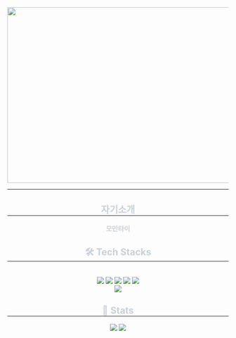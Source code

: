 <img src="https://dcimg1.dcinside.com/viewimage.php?id=20bcc02ae0c03da461b0c2&no=29bcc427bd8777a16fb3dab004c86b6fe0f25512895f218ce511261034ec26023114b49c1b1ba94607ec4da8bfadcedbd422e84b04d77a9bd36e22429e" width= "2000" height="400" />

*****
<div align= "center"> 
    <h2 style="border-bottom: 1px solid #21262d; color: #c9d1d9;"> 자기소개 </h2>  
    <div style="font-weight: 700; font-size: 15px; text-align: center; color: #c9d1d9;"> 모만타이 </div> 
    </div>
    <div align= "center">
    <h2 style="border-bottom: 1px solid #21262d; color: #c9d1d9;"> 🛠️ Tech Stacks </h2> <br> 
    <div style="margin: 0 auto; text-align: center;" align= "center"> <img src="https://img.shields.io/badge/Python-3776AB?style=for-the-badge&logo=Python&logoColor=white">
          <img src="https://img.shields.io/badge/HTML5-E34F26?style=for-the-badge&logo=HTML5&logoColor=white">
          <img src="https://img.shields.io/badge/Javascript-F7DF1E?style=for-the-badge&logo=Javascript&logoColor=white">
          <img src="https://img.shields.io/badge/Django-092E20?style=for-the-badge&logo=Django&logoColor=white">
          <img src="https://img.shields.io/badge/Vue.js-4FC08D?style=for-the-badge&logo=Vue.js&logoColor=white">
          <br/><img src="https://img.shields.io/badge/MySQL-4479A1?style=for-the-badge&logo=MySQL&logoColor=white">
          </div>
    </div>
    <div align= "center"> 
    <h2 style="border-bottom: 1px solid #21262d; color: #c9d1d9;"> 🏅 Stats </h2> <div align= "center"> <img src="https://github-readme-stats.vercel.app/api?username=Qk&bg_color=180,00000000,000000&title_color=ffffff&text_color=ffffff"
         /> <img src="https://github-readme-stats.vercel.app/api/top-langs/?username=Qk&layout=compact&bg_color=180,00000000,000000&title_color=ffffff&text_color=ffffff"
           /> </div> 
    </div>
    
    
    



